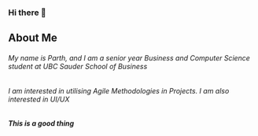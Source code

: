 ### Hi there 👋

<!--
**parths10/parths10** is a ✨ _special_ ✨ repository because its `README.md` (this file) appears on your GitHub profile.

Here are some ideas to get you started:

- 🔭 I’m currently working on ...
- 🌱 I’m currently learning ...
- 👯 I’m looking to collaborate on ...
- 🤔 I’m looking for help with ...
- 💬 Ask me about ...
- 📫 How to reach me: ...
- 😄 Pronouns: ...
- ⚡ Fun fact: ...
-->

<h2>About Me</h2>
<h6>My name is Parth, and I am a senior year Business and Computer Science student at UBC Sauder School of Business</h6>
<h6>I am interested in utilising Agile Methodologies in Projects. I am also interested in UI/UX</h6>

<h5>This is a good thing</h5>


